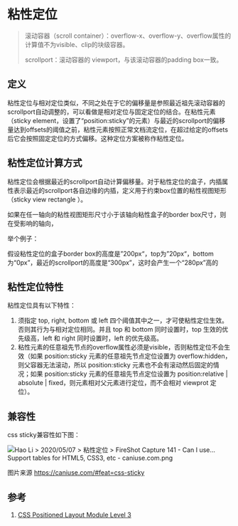 # 粘性定位



>滚动容器（scroll container）：overflow-x、overflow-y、overflow属性的计算值不为visible、clip的块级容器。
>
>scrollport：滚动容器的 viewport，与该滚动容器的padding box一致。



## 定义

粘性定位与相对定位类似，不同之处在于它的偏移量是参照最近祖先滚动容器的scrollport自动调整的，可以看做是相对定位与固定定位的结合。在粘性元素（sticky element，设置了“position:sticky”的元素）与最近的scrollport的偏移量达到offsets的阈值之前，粘性元素按照正常文档流定位，在超过给定的offsets后它会按照固定定位的方式偏移。这种定位方案被称作粘性定位。



## 粘性定位计算方式

粘性定位会根据最近的scrollport自动计算偏移量。对于粘性定位的盒子，内插属性表示最近的scrollport各自边缘的内插，定义用于约束box位置的粘性视图矩形（sticky view rectangle ）。

如果在任一轴向的粘性视图矩形尺寸小于该轴向粘性盒子的border box尺寸，则在受影响的轴向，

举个例子：

假设粘性定位的盒子border box的高度是”200px“，top为”20px“，bottom为“0px”，最近的scrollport的高度是“300px”，这时会产生一个“280px”高的



## 粘性定位特性

粘性定位具有以下特性：

1. 须指定 top, right, bottom 或 left 四个阈值其中之一，才可使粘性定位生效。否则其行为与相对定位相同。并且 top 和 bottom 同时设置时，top 生效的优先级高，left 和 right 同时设置时，left 的优先级高。
2. 粘性元素的任意祖先节点的overflow属性必须是visible，否则粘性定位不会生效（如果 position:sticky 元素的任意祖先节点定位设置为 overflow:hidden，则父容器无法滚动，所以 position:sticky 元素也不会有滚动然后固定的情况；如果 position:sticky 元素的任意祖先节点定位设置为 position:relative | absolute | fixed，则元素相对父元素进行定位，而不会相对 viewprot 定位）。



## 兼容性

css sticky兼容性如下图：

![Hao Li > 2020/05/07 > 粘性定位 > FireShot Capture 141 - Can I use... Support tables for HTML5, CSS3, etc - caniuse.com.png](http://confluence.alauda.cn/download/attachments/67546604/FireShot%20Capture%20141%20-%20Can%20I%20use...%20Support%20tables%20for%20HTML5%2C%20CSS3%2C%20etc%20-%20caniuse.com.png?version=1&modificationDate=1588934300000&api=v2)

图片来源 https://caniuse.com/#feat=css-sticky

## 参考

1. [CSS Positioned Layout Module Level 3](https://drafts.csswg.org/css-position-3/#position-property)

